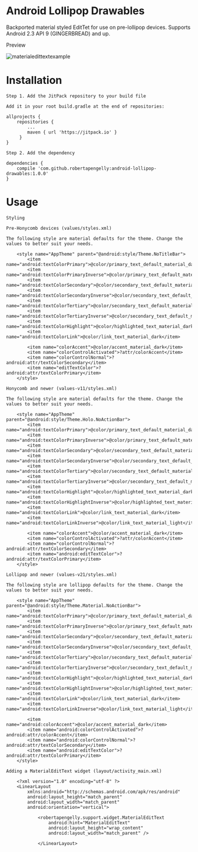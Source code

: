 # Android Lollipop Drawables

Backported material styled EditTet for use on pre-lollipop devices. Supports Android 2.3 API 9 (GINGERBREAD) and up.

Preview

![materialedittextexample](https://cloud.githubusercontent.com/assets/5245027/22003572/99e59cf0-dc4c-11e6-88bb-f3997a27b5ff.gif)

# Installation

    Step 1. Add the JitPack repository to your build file
    
    Add it in your root build.gradle at the end of repositories:
    
    allprojects {
        repositories {
            ...
            maven { url 'https://jitpack.io' }
         }
    }
    
    Step 2. Add the dependency
    
    dependencies {
        compile 'com.github.robertapengelly:android-lollipop-drawables:1.0.0'
    }

# Usage

    Styling
    
    Pre-Honycomb devices (values/styles.xml)
    
    The following style are material defaults for the theme. Change the values to better suit your needs.
    
        <style name="AppTheme" parent="@android:style/Theme.NoTitleBar">
            <item name="android:textColorPrimary">@color/primary_text_default_material_dark</item>
            <item name="android:textColorPrimaryInverse">@color/primary_text_default_material_light</item>
            <item name="android:textColorSecondary">@color/secondary_text_default_material_dark</item>
            <item name="android:textColorSecondaryInverse">@color/secondary_text_default_material_light</item>
            <item name="android:textColorTertiary">@color/secondary_text_default_material_dark</item>
            <item name="android:textColorTertiaryInverse">@color/secondary_text_default_material_light</item>
            <item name="android:textColorHighlight">@color/highlighted_text_material_dark</item>
            <item name="android:textColorLink">@color/link_text_material_dark</item>
            
            <item name="colorAccent">@color/accent_material_dark</item>
            <item name="colorControlActivated">?attr/colorAccent</item>
            <item name="colorControlNormal">?android:attr/textColorSecondary</item>
            <item name="editTextColor">?android:attr/textColorPrimary</item>
        </style>
    
    Honycomb and newer (values-v11/styles.xml)
    
    The following style are material defaults for the theme. Change the values to better suit your needs.
    
        <style name="AppTheme" parent="@android:style/Theme.Holo.NoActionBar">
            <item name="android:textColorPrimary">@color/primary_text_default_material_dark</item>
            <item name="android:textColorPrimaryInverse">@color/primary_text_default_material_light</item>
            <item name="android:textColorSecondary">@color/secondary_text_default_material_dark</item>
            <item name="android:textColorSecondaryInverse">@color/secondary_text_default_material_light</item>
            <item name="android:textColorTertiary">@color/secondary_text_default_material_dark</item>
            <item name="android:textColorTertiaryInverse">@color/secondary_text_default_material_light</item>
            <item name="android:textColorHighlight">@color/highlighted_text_material_dark</item>
            <item name="android:textColorHighlightInverse">@color/highlighted_text_material_light</item>
            <item name="android:textColorLink">@color/link_text_material_dark</item>
            <item name="android:textColorLinkInverse">@color/link_text_material_light</item>
            
            <item name="colorAccent">@color/accent_material_dark</item>
            <item name="colorControlActivated">?attr/colorAccent</item>
            <item name="colorControlNormal">?android:attr/textColorSecondary</item>
            <item name="android:editTextColor">?android:attr/textColorPrimary</item>
        </style>
    
    Lollipop and newer (values-v21/styles.xml)
    
    The following style are lollipop defaults for the theme. Change the values to better suit your needs.
    
        <style name="AppTheme" parent="@android:style/Theme.Material.NoActionBar">
            <item name="android:textColorPrimary">@color/primary_text_default_material_dark</item>
            <item name="android:textColorPrimaryInverse">@color/primary_text_default_material_light</item>
            <item name="android:textColorSecondary">@color/secondary_text_default_material_dark</item>
            <item name="android:textColorSecondaryInverse">@color/secondary_text_default_material_light</item>
            <item name="android:textColorTertiary">@color/secondary_text_default_material_dark</item>
            <item name="android:textColorTertiaryInverse">@color/secondary_text_default_material_light</item>
            <item name="android:textColorHighlight">@color/highlighted_text_material_dark</item>
            <item name="android:textColorHighlightInverse">@color/highlighted_text_material_light</item>
            <item name="android:textColorLink">@color/link_text_material_dark</item>
            <item name="android:textColorLinkInverse">@color/link_text_material_light</item>
            
            <item name="android:colorAccent">@color/accent_material_dark</item>
            <item name="android:colorControlActivated">?android:attr/colorAccent</item>
            <item name="android:colorControlNormal">?android:attr/textColorSecondary</item>
            <item name="android:editTextColor">?android:attr/textColorPrimary</item>
        </style>
    
    Adding a MaterialEditText widget (layout/activity_main.xml)
    
        <?xml version="1.0" encoding="utf-8" ?>
        <LinearLayout
            xmlns:android="http://schemas.android.com/apk/res/android"
            android:layout_height="match_parent"
            android:layout_width="match_parent"
            android:orientation="vertical">
            
                <robertapengelly.support.widget.MaterialEditText
                    android:hint="MaterialEditText"
                    android:layout_height="wrap_content"
                    android:layout_width="match_parent" />
                
                </LinearLayout>
